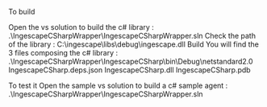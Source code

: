 To build

Open the vs solution to build the c# library : .\IngescapeCSharpWrapper\IngescapeCSharpWrapper.sln
Check the path of the library : C:\\ingescape\\libs\\debug\\ingescape.dll
Build
You will find the 3 files composing the c# library : .\IngescapeCSharpWrapper\IngescapeCSharp\bin\Debug\netstandard2.0
IngescapeCSharp.deps.json
IngescapeCSharp.dll
IngescapeCSharp.pdb

To test it
Open the sample vs solution to build a c# sample agent : .\IngescapeCSharpWrapper\IngescapeCSharpWrapper.sln



